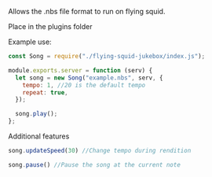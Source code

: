 Allows the .nbs file format to run on flying squid.

Place in the plugins folder

Example use:
```js
const Song = require("./flying-squid-jukebox/index.js");

module.exports.server = function (serv) {
  let song = new Song("example.nbs", serv, {
    tempo: 1, //20 is the default tempo
    repeat: true,
  });

  song.play();
};

```

Additional features
```js
song.updateSpeed(30) //Change tempo during rendition

song.pause() //Pause the song at the current note
```
